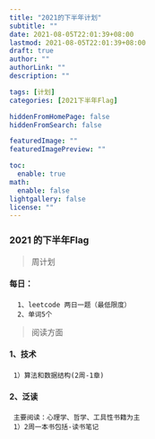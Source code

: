 ```yaml
---
title: "2021的下半年计划"
subtitle: ""
date: 2021-08-05T22:01:39+08:00
lastmod: 2021-08-05T22:01:39+08:00
draft: true
author: ""
authorLink: ""
description: ""

tags: [计划]
categories: [2021下半年Flag]

hiddenFromHomePage: false
hiddenFromSearch: false

featuredImage: ""
featuredImagePreview: ""

toc:
  enable: true
math:
  enable: false
lightgallery: false
license: ""
---
```

### 2021 的下半年Flag
> 周计划
   #### 每日：
      1、leetcode 两日一题（最低限度）
      2、单词5个
> 阅读方面
  #### 1、技术
     1）算法和数据结构(2周-1章)
      
  #### 2、泛读
     主要阅读：心理学、哲学、工具性书籍为主
     1）2周一本书包括-读书笔记
<!--more-->
